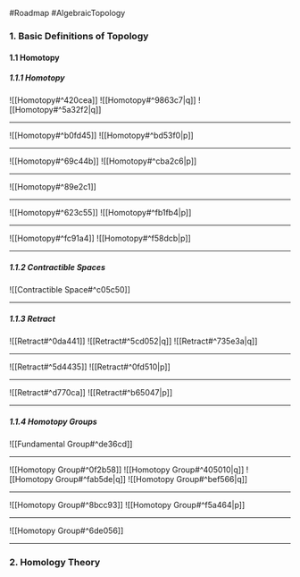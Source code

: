 #Roadmap #AlgebraicTopology

### 1. Basic Definitions of Topology
#### 1.1 Homotopy
##### 1.1.1 Homotopy
![[Homotopy#^420cea]]
![[Homotopy#^9863c7|q]]
![[Homotopy#^5a32f2|q]]

---
![[Homotopy#^b0fd45]]
![[Homotopy#^bd53f0|p]]

---
![[Homotopy#^69c44b]]
![[Homotopy#^cba2c6|p]]

---
![[Homotopy#^89e2c1]]

---
![[Homotopy#^623c55]]
![[Homotopy#^fb1fb4|p]]

---
![[Homotopy#^fc91a4]]
![[Homotopy#^f58dcb|p]]

---
##### 1.1.2 Contractible Spaces
![[Contractible Space#^c05c50]]

---
##### 1.1.3 Retract
![[Retract#^0da441]]
![[Retract#^5cd052|q]]
![[Retract#^735e3a|q]]

---
![[Retract#^5d4435]]
![[Retract#^0fd510|p]]

---
![[Retract#^d770ca]]
![[Retract#^b65047|p]]

---
##### 1.1.4 Homotopy Groups

![[Fundamental Group#^de36cd]]

---
![[Homotopy Group#^0f2b58]]
![[Homotopy Group#^405010|q]]
![[Homotopy Group#^fab5de|q]]
![[Homotopy Group#^bef566|q]]

---
![[Homotopy Group#^8bcc93]]
![[Homotopy Group#^f5a464|p]]

---
![[Homotopy Group#^6de056]]

---
### 2. Homology Theory